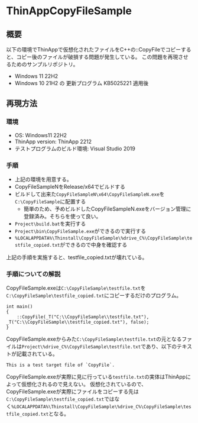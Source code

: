 # ThinAppCopyFileSample

## 概要

以下の環境でThinAppで仮想化されたファイルをC++の::CopyFileでコピーすると、コピー後のファイルが破損する問題が発生している。
この問題を再現させるためのサンプルリポジトリ。

* Windows 11 22H2
* Windows 10 21H2 の 更新プログラム KB5025221 適用後

## 再現方法

### 環境

* OS: Windows11 22H2
* ThinApp version: ThinApp 2212
* テストプログラムのビルド環境: Visual Studio 2019

### 手順

* 上記の環境を用意する。
* CopyFileSampleNをRelease/x64でビルドする
* ビルドして出来た`CopyFileSampleN\x64\CopyFileSampleN.exe`を`C:\CopyFileSample`に配置する
  * 簡単のため、予めビルドしたCopyFileSampleN.exeをバージョン管理に登録済み。そちらを使って良い。
* `Project\build.bat`を実行する
* `Project\bin\CopyFileSample.exe`ができるので実行する
* `%LOCALAPPDATA%\Thinstall\CopyFileSample\%drive_C%\CopyFileSample\testfile_copied.txt`ができるので中身を確認する

上記の手順を実施すると、testfile_copied.txtが壊れている。

### 手順についての解説

CopyFileSample.exeは`C:\CopyFileSample\testfile.txt`を`C:\CopyFileSample\testfile_copied.txt`にコピーするだけのプログラム。

```
int main()
{
    ::CopyFile(_T("C:\\CopyFileSample\\testfile.txt"), _T("C:\\CopyFileSample\\testfile_copied.txt"), false);
}
```

CopyFileSample.exeからみた`C:\CopyFileSample\testfile.txt`の元となるファイルは`Project\%drive_C%\CopyFileSample\testfile.txt`であり、以下のテキストが記載されている。

```
This is a test target file of `CopyFile`.
```

CopyFileSample.exeが実際に見に行っている`testfile.txt`の実体はThinAppによって仮想化されるので見えない。
仮想化されているので、CopyFileSample.exeが実際にファイルをコピーする先は`C:\CopyFileSample\testfile_copied.txt`ではなく`%LOCALAPPDATA%\Thinstall\CopyFileSample\%drive_C%\CopyFileSample\testfile_copied.txt`となる。
